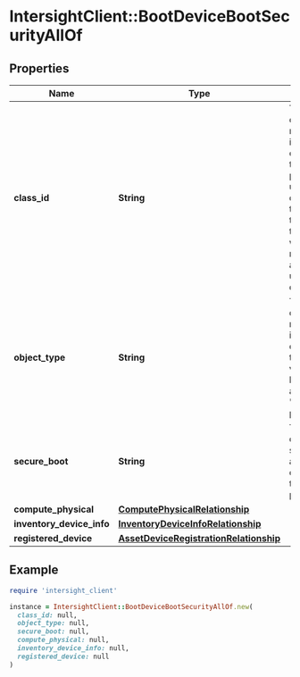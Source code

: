 # IntersightClient::BootDeviceBootSecurityAllOf

## Properties

| Name | Type | Description | Notes |
| ---- | ---- | ----------- | ----- |
| **class_id** | **String** | The fully-qualified name of the instantiated, concrete type. This property is used as a discriminator to identify the type of the payload when marshaling and unmarshaling data. | [default to &#39;boot.DeviceBootSecurity&#39;] |
| **object_type** | **String** | The fully-qualified name of the instantiated, concrete type. The value should be the same as the &#39;ClassId&#39; property. | [default to &#39;boot.DeviceBootSecurity&#39;] |
| **secure_boot** | **String** | The user desired BIOS secure boot as configured in the boot policy. | [optional][readonly] |
| **compute_physical** | [**ComputePhysicalRelationship**](ComputePhysicalRelationship.md) |  | [optional] |
| **inventory_device_info** | [**InventoryDeviceInfoRelationship**](InventoryDeviceInfoRelationship.md) |  | [optional] |
| **registered_device** | [**AssetDeviceRegistrationRelationship**](AssetDeviceRegistrationRelationship.md) |  | [optional] |

## Example

```ruby
require 'intersight_client'

instance = IntersightClient::BootDeviceBootSecurityAllOf.new(
  class_id: null,
  object_type: null,
  secure_boot: null,
  compute_physical: null,
  inventory_device_info: null,
  registered_device: null
)
```

